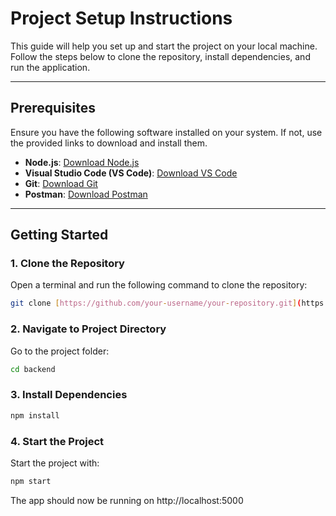 # Project Setup Instructions

This guide will help you set up and start the project on your local machine. Follow the steps below to clone the repository, install dependencies, and run the application.

---

## Prerequisites

Ensure you have the following software installed on your system. If not, use the provided links to download and install them.

- **Node.js**: [Download Node.js](https://nodejs.org/en/download/package-manager)
- **Visual Studio Code (VS Code)**: [Download VS Code](https://code.visualstudio.com/download)
- **Git**: [Download Git](https://git-scm.com/downloads)
- **Postman**: [Download Postman](https://www.postman.com/downloads/)

---

## Getting Started

### 1. Clone the Repository

Open a terminal and run the following command to clone the repository:

```bash
git clone [https://github.com/your-username/your-repository.git](https://github.com/rajmanbind/VisiARise.git)

```
### 2. Navigate to Project Directory 
Go to the project folder: 
```bash
cd backend
```
### 3. Install Dependencies

```bash
npm install
```
### 4. Start the Project
Start the project with:
```bash
npm start
```


The app should now be running on http://localhost:5000














